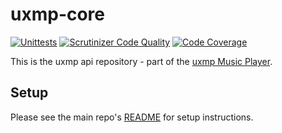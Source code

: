 # uxmp-core

[![Unittests](https://github.com/uxmp/core/actions/workflows/php.yml/badge.svg)](https://github.com/uxmp/core/actions/workflows/php.yml)
[![Scrutinizer Code Quality](https://scrutinizer-ci.com/g/uxmp/core/badges/quality-score.png?b=main)](https://scrutinizer-ci.com/g/usox/json-schema-api/?branch=master)
[![Code Coverage](https://scrutinizer-ci.com/g/uxmp/core/badges/coverage.png?b=main)](https://scrutinizer-ci.com/g/uxmp/core/?branch=main)

This is the uxmp api repository - part of the [uxmp Music Player](https://github.com/uxmp/uxmp).

## Setup
Please see the main repo's [README](https://github.com/uxmp/uxmp/blob/main/README.md) for setup instructions.